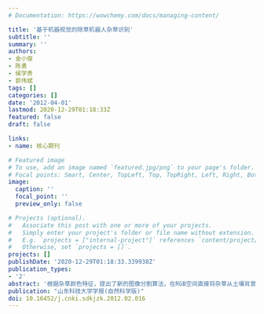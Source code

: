 ```yaml
---
# Documentation: https://wowchemy.com/docs/managing-content/

title: '基于机器视觉的除草机器人杂草识别'
subtitle: ''
summary: ''
authors:
- 金小俊
- 陈勇
- 侯学贵
- 郭伟斌
tags: []
categories: []
date: '2012-04-01'
lastmod: 2020-12-29T01:18:33Z
featured: false
draft: false

links:
- name: 核心期刊

# Featured image
# To use, add an image named `featured.jpg/png` to your page's folder.
# Focal points: Smart, Center, TopLeft, Top, TopRight, Left, Right, BottomLeft, Bottom, BottomRight.
image:
  caption: ''
  focal_point: ''
  preview_only: false

# Projects (optional).
#   Associate this post with one or more of your projects.
#   Simply enter your project's folder or file name without extension.
#   E.g. `projects = ["internal-project"]` references `content/project/deep-learning/index.md`.
#   Otherwise, set `projects = []`.
projects: []
publishDate: '2020-12-29T01:18:33.339938Z'
publication_types:
- '2'
abstract: '根据杂草颜色特征，提出了新的图像分割算法，在RGB空间直接将杂草从土壤背景中分割出来。首先顺序搜索图像中每一个像素点，如果当前像素RGB值中G>R且G>B，则将该像素值置1（杂草），否则为0（背景），从而完成图像分割。然后采用8邻域消除孤立点，并确定杂草区域位置。利用Visual C++开发了除草机器人杂草识别软件，设计了除草机器人结构模型。试验表明，该分割算法实时性好，可有效识别出杂草，并能够适应户外自然光变化。除草机器人机械臂能够准确定位，完成除草动作。'
publication: "山东科技大学学报(自然科学版)"
doi: 10.16452/j.cnki.sdkjzk.2012.02.016
---
```

